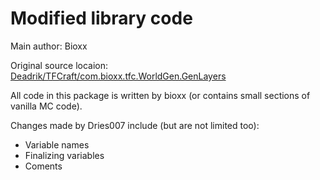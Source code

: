 Modified library code
=====================

Main author: Bioxx

Original source locaion: [Deadrik/TFCraft/com.bioxx.tfc.WorldGen.GenLayers](https://github.com/Deadrik/TFCraft/tree/master/src/Common/com/bioxx/tfc/WorldGen/GenLayers)

All code in this package is written by bioxx (or contains small sections of vanilla MC code).

Changes made by Dries007 include (but are not limited too):

- Variable names
- Finalizing variables
- Coments
